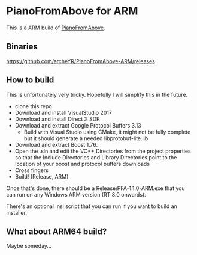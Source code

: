 # PianoFromAbove for ARM

This is a ARM build of <a href="https://github.com/brian-pantano/PianoFromAbove">PianoFromAbove</a>.

## Binaries

https://github.com/archeYR/PianoFromAbove-ARM/releases

## How to build

This is unfortunately very tricky. Hopefully I will simplify this in the future.

* clone this repo
* Download and install VisualStudio 2017
* Download and install Direct X SDK
* Download and extract Google Protocol Buffers 3.13
  * Build with Visual Studio using CMake, it might not be fully complete but it should generate a needed libprotobuf-lite.lib
* Download and extract Boost 1.76.
* Open the .sln and edit the VC++ Directories from the project properties so that the Include Directories and Library Directories point to the location of your boost and protocol buffers downloads
* Cross fingers
* Build! (Release, ARM)

Once that's done, there should be a Release\PFA-1.1.0-ARM.exe that you can run on any Windows ARM version (RT 8.0 onwards).

There's an optional .nsi script that you can run if you want to build an installer. 

## What about ARM64 build?

Maybe someday...
